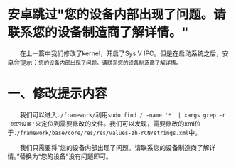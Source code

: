 # 安卓跳过"您的设备内部出现了问题。请联系您的设备制造商了解详情。"

&emsp;&emsp;在上一篇中我们修改了kernel，开启了Sys V IPC。但是在启动系统之后，安卓会提示：`您的设备内部出现了问题。请联系您的设备制造商了解详情。`

# 一、修改提示内容

&emsp;&emsp;我们可以进入`./framework/`利用`sudo find / -name '*' | xargs grep -r '您的设备'`来定位到需要修改的文件。我们可以发现，需要修改的xml位于`./framework/base/core/res/res/values-zh-rCN/strings.xml`中。

&emsp;&emsp;我们只需要将“您的设备内部出现了问题。请联系您的设备制造商了解详情。”替换为“您的设备”没有问题即可。

